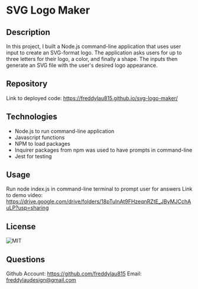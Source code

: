 # SVG Logo Maker

## Description
In this project, I built a Node.js command-line application that uses user input to create an SVG-format logo. The application asks users for up to three letters for their logo, a color, and finally a shape. The inputs then generate an SVG file with the user's desired logo appearance. 

## Repository
Link to deployed code: https://freddylau815.github.io/svg-logo-maker/

## Technologies
 - Node.js to run command-line application
 - Javascript functions 
 - NPM to load packages
 - Inquirer packages from npm was used to have prompts in command-line
 - Jest for testing

## Usage
Run node index.js in command-line terminal to prompt user for answers
Link to demo video: https://drive.google.com/drive/folders/18pTuInAt9FHzeqnRZtE_JByMJCchAuLP?usp=sharing 

## License
![MIT](https://img.shields.io/badge/license-MIT-brightgreen.svg)

## Questions
Github Account: https://github.com/freddylau815
Email: freddylaudesign@gmail.com